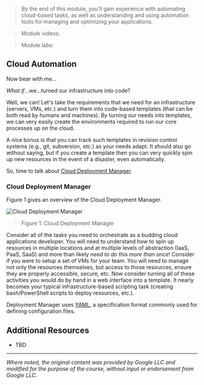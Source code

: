 > By the end of this module, you'll gain experience with automating cloud-based tasks, as well as understanding and using automation tools for managing and optimizing your applications.

> Module videos:

> Module labs:

## Cloud Automation

Now bear with me...

*What if*...we...turned our infrastructure into code?

Well, we can!  Let's take the requirements that we need for an infrastructure (servers, VMs, etc.) and turn them into code-based templates (that can be both read by humans and machines).  By turning our needs into templates, we can very easily create the environments required to run our core processes up on the cloud.  

A nice bonus is that you can track such templates in revision control systems (e.g., git, subversion, etc.) as your needs adapt.  It should also go without saying, but if you create a template then you can very quickly spin up new resources in the event of a disaster, even automatically.

So, time to talk about [Cloud Deployment Manager](https://cloud.google.com/deployment-manager/).


### Cloud Deployment Manager

Figure 1 gives an overview of the Cloud Deployment Manager.  

![Cloud Deployment Manager](/CloudAppsDev/assets/images/10-deployment-mgr.png "Cloud Deployment Manager")

> Figure 1: Cloud Deployment Manager

Consider all of the tasks you need to orchestrate as a budding cloud applications developer.  You will need to understand how to spin up resources in multiple locations and at multiple levels of abstraction (IaaS, PaaS, SaaS) and more than likely *need to do this more than once*!  Consider if you were to setup a set of VMs for your team.  You will need to manage not only the resources themselves, but access to those resources, ensure they are properly accessible, secure, etc.  Now consider turning all of these activities you would do by hand in a web interface into a template.  It nearly becomes your typical infrastructure-based scripting task (creating bash/PowerShell scripts to deploy resources, etc.).

Deployment Manager uses [YAML](https://yaml.org/), a specification format commonly used for defining configuration files.  

## Additional Resources

* TBD

<hr size="1" />

*Where noted, the original content was provided by Google LLC and modified for the purpose of the course, without input or endorsement from Google LLC*.